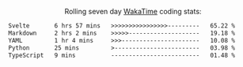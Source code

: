 <p align="center">Rolling seven day <a href='https://wakatime.com/'> WakaTime</a> coding stats:</p>
<!--START_SECTION:waka-->

```txt
Svelte       6 hrs 57 mins   >>>>>>>>>>>>>>>>---------   65.22 %
Markdown     2 hrs 2 mins    >>>>>--------------------   19.18 %
YAML         1 hr 4 mins     >>>----------------------   10.08 %
Python       25 mins         >------------------------   03.98 %
TypeScript   9 mins          -------------------------   01.48 %
```

<!--END_SECTION:waka-->
